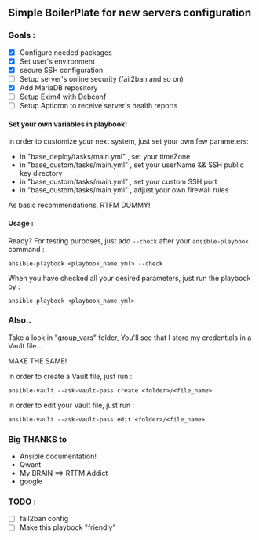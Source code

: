 ## Simple BoilerPlate for new servers configuration

### Goals :

- [x] Configure needed packages
- [x] Set user's environment
- [x] secure SSH configuration
- [ ] Setup server's online security (fail2ban and so on)
- [X] Add MariaDB repository
- [ ] Setup Exim4 with Debconf
- [ ] Setup Apticron to receive server's health reports

#### Set your own variables in playbook!

In order to customize your next system, just set your own few parameters:

* in "base_deploy/tasks/main.yml" , set your timeZone
* in "base_custom/tasks/main.yml" , set your userName && SSH public key directory
* in "base_custom/tasks/main.yml" , set your custom SSH port
* in "base_custom/tasks/main.yml" , adjust your own firewall rules

As basic recommendations, RTFM DUMMY!

#### Usage :

Ready? For testing purposes, just add ```--check``` after your ```ansible-playbook``` command :

```
ansible-playbook <playbook_name.yml> --check
```
When you have checked all your desired parameters, just run the playbook by :
```
ansible-playbook <playbook_name.yml>
```

### Also..

Take a look in "group_vars" folder, You'll see that I store my credentials in a Vault file...

MAKE THE SAME!

In order to create a Vault file, just run :

```
ansible-vault --ask-vault-pass create <folder>/<file_name>
```

In order to edit your Vault file, just run :

```
ansible-vault --ask-vault-pass edit <folder>/<file_name>
```

### Big THANKS to

* Ansible documentation!
* Qwant
* My BRAIN ==> RTFM Addict
* google

### TODO :

- [ ] fail2ban config
- [ ] Make this playbook "friendly"
